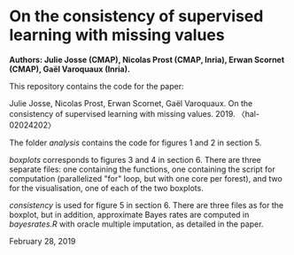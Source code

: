 # On the consistency of supervised learning with missing values

**Authors: Julie Josse (CMAP), Nicolas Prost (CMAP, Inria), Erwan Scornet (CMAP), Gaël Varoquaux (Inria).**

This repository contains the code for the paper:

Julie Josse, Nicolas Prost, Erwan Scornet, Gaël Varoquaux. On the consistency of supervised learning with missing values. 2019. 〈hal-02024202〉

The folder *analysis* contains the code for figures 1 and 2 in section 5.

*boxplots* corresponds to figures 3 and 4 in section 6. There are three separate files: one containing the functions, one containing the script for computation (parallelized "for" loop, but with one core per forest), and two for the visualisation, one of each of the two boxplots.

*consistency* is used for figure 5 in section 6. There are three files as for the boxplot, but in addition, approximate Bayes rates are computed in *bayesrates.R* with oracle multiple imputation, as detailed in the paper. 

February 28, 2019
